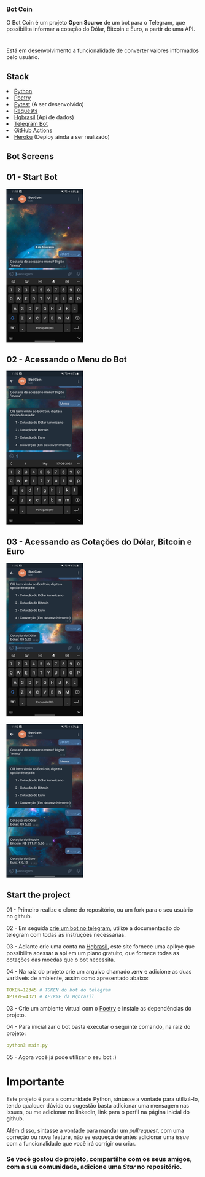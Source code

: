 ###  Bot Coin
O Bot Coin é um projeto <strong>Open Source</strong> de um bot para o Telegram, que possibilita informar a cotação do Dólar, Bitcoin e Euro, a partir de uma API.
#
Está em desenvolvimento a funcionalidade de  converter valores informados pelo usuário.

## Stack
<li>
<a  href="https://www.python.org/">Python</a>
</li>

<li>
<a  href="https://python-poetry.org/">Poetry</a>
</li>

<li>
<a  href="https://docs.pytest.org/en/latest/">Pytest</a> (A ser desenvolvido)
</li>

<li>
<a  href="https://docs.python-requests.org/en/latest/">Requests</a>
</li>

<li>
<a  href="https://hgbrasil.com/status/finance">Hgbrasil</a> (Api de dados)
</li>

<li>
<a  href="https://core.telegram.org/bots">Telegram Bot</a>
</li>

<li>
<a href="https://docs.github.com/pt/actions">GitHub Actions</a>
</li>

<li>
<a href="https://www.heroku.com/">Heroku</a> (Deploy ainda a ser realizado)
</li>

## Bot Screens


## 01 - Start Bot
<p><img alt="Image" title="icon" src="https://raw.githubusercontent.com/luisgs7/bot-coin2/main/screens-bot/01.jpg" width="200" height="400" ></p>


## 02 - Acessando o Menu do Bot
<p><img alt="Image" title="icon" src="https://raw.githubusercontent.com/luisgs7/bot-coin2/main/screens-bot/02.jpg" width="200" height="400"></p>


## 03 - Acessando as Cotações do Dólar, Bitcoin e Euro
<img alt="Image" title="icon" src="https://raw.githubusercontent.com/luisgs7/bot-coin2/main/screens-bot/03.jpg" width="200" height="400">
<br/>
<br/>
<img alt="Image" title="icon" src="https://raw.githubusercontent.com/luisgs7/bot-coin2/main/screens-bot/04.jpg" width="200" height="400">
<br/>

## Start the project

01 - Primeiro realize o clone do repositório, ou um fork para o seu usuário no github.

02 - Em seguida <a href="https://core.telegram.org/bots">crie um bot no telegram</a>, utilize a documentação do telegram com todas as instruções necessárias. 

03 - Adiante crie uma conta na <a  href="https://hgbrasil.com/status/finance">Hgbrasil</a>, este site fornece uma apikye que possibilita acessar  a api em um plano gratuito, que fornece todas as cotações das moedas que o bot necessita. 

04 - Na raiz do projeto crie um arquivo chamado <strong>.env</strong> e adicione as duas variáveis de ambiente, assim como apresentado abaixo:
```yaml
TOKEN=12345 # TOKEN do bot do telegram
APIKYE=4321 # APIKYE da Hgbrasil

```

03 - Crie um ambiente virtual com o <a href="https://python-poetry.org/">Poetry</a> e instale as dependências do projeto.

04 - Para inicializar o bot basta executar o seguinte comando, na raiz do projeto: 

```yaml
python3 main.py

```
05 - Agora você já pode utilizar o seu bot :) 

# Importante
Este projeto é para a comunidade Python, sintasse a vontade para utilizá-lo, tendo qualquer dúvida ou sugestão basta adicionar uma mensagem nas issues, ou me adicionar no linkedin, link para o perfil na página inicial do github.

Além disso, sintasse a vontade para mandar um <i>pullrequest</i>, com uma correção ou nova feature, não se esqueça de antes adicionar uma <i>issue</i> com a funcionalidade que você irá corrigir ou criar.

### Se você gostou do projeto, compartilhe com os seus amigos, com a sua comunidade, adicione uma <i>Star</i> no repositório.
 

